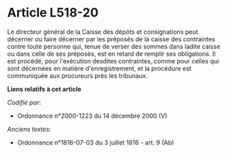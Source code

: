# Article L518-20

Le directeur général de la Caisse des dépôts et consignations peut décerner ou faire décerner par les préposés de la caisse
des contraintes contre toute personne qui, tenue de verser des sommes dans ladite caisse ou dans celle de ses préposés, est
en retard de remplir ses obligations. Il est procédé, pour l'exécution desdites contraintes, comme pour celles qui sont
décernées en matière d'enregistrement, et la procédure est communiquée aux procureurs près les tribunaux.

**Liens relatifs à cet article**

_Codifié par_:

  - Ordonnance n°2000-1223 du 14 décembre 2000 (V)

_Anciens textes_:

  - Ordonnance n°1816-07-03 du 3 juillet 1816 - art. 9 (Ab)
